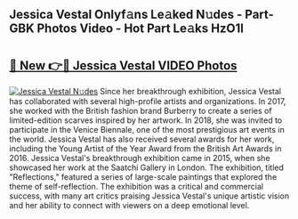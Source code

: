 ## Jessica Vestal Onlyf𝚊ns Le𝚊ked N𝚞des - Part-GBK Photos Video - Hot Part Le𝚊ks HzO1l

# <h2><a href="http://ac27758.deff.icu/?id=Jessica+Vestal">🔗 New 👉🔴 Jessica Vestal VIDEO Photos</a></h2>

[![Jessica Vestal N𝚞des](https://i.imgur.com/rIISA9y.gif)](http://ac27758.deff.icu/?id=Jessica+Vestal)
Since her breakthrough exhibition, Jessica Vestal has collaborated with several high-profile artists and organizations. In 2017, she worked with the British fashion brand Burberry to create a series of limited-edition scarves inspired by her artwork. In 2018, she was invited to participate in the Venice Biennale, one of the most prestigious art events in the world. Jessica Vestal has also received several awards for her work, including the Young Artist of the Year Award from the British Art Awards in 2016. Jessica Vestal's breakthrough exhibition came in 2015, when she showcased her work at the Saatchi Gallery in London. The exhibition, titled "Reflections," featured a series of large-scale paintings that explored the theme of self-reflection. The exhibition was a critical and commercial success, with many art critics praising Jessica Vestal's unique artistic vision and her ability to connect with viewers on a deep emotional level.
